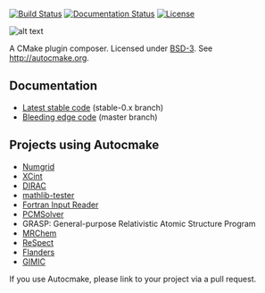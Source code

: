 [![Build Status](https://travis-ci.org/coderefinery/autocmake.svg?branch=master)](https://travis-ci.org/coderefinery/autocmake/builds)
[![Documentation Status](https://readthedocs.org/projects/autocmake/badge/?version=latest)](http://autocmake.readthedocs.org)
[![License](https://img.shields.io/badge/license-%20BSD--3-blue.svg)](../master/LICENSE)

![alt text](https://github.com/coderefinery/autocmake/raw/master/img/autocmake.png "Autocmake")

A CMake plugin composer.
Licensed under [BSD-3](../master/LICENSE).
See http://autocmake.org.


## Documentation

- [Latest stable code](http://autocmake.readthedocs.io/en/stable-0.x/) (stable-0.x branch)
- [Bleeding edge code](http://autocmake.readthedocs.io/en/latest/) (master branch)


## Projects using Autocmake

- [Numgrid](https://github.com/dftlibs/numgrid)
- [XCint](https://github.com/dftlibs/xcint)
- [DIRAC](http://diracprogram.org)
- [mathlib-tester](https://github.com/miroi/mathlibs-tester)
- [Fortran Input Reader](https://github.com/miroi/fortran_input_reader)
- [PCMSolver](https://github.com/PCMSolver/pcmsolver)
- GRASP: General-purpose Relativistic Atomic Structure Program
- [MRChem](https://github.com/MRChemSoft/mrchem)
- [ReSpect](http://rel-qchem.sav.sk)
- [Flanders](https://github.com/bast/flanders)
- [GIMIC](https://github.com/qmcurrents/gimic)

If you use Autocmake, please link to your project via a pull request.
